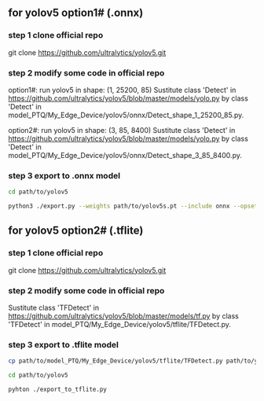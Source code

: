 ## for yolov5 option1# (.onnx)
### step 1 clone official repo
git clone https://github.com/ultralytics/yolov5.git
### step 2 modify some code in official repo
option1#: run yolov5 in shape: (1, 25200, 85)
Sustitute class 'Detect' in https://github.com/ultralytics/yolov5/blob/master/models/yolo.py by class 'Detect' in model_PTQ/My_Edge_Device/yolov5/onnx/Detect_shape_1_25200_85.py.

option2#: run yolov5 in shape: (3, 85, 8400)
Sustitute class 'Detect' in https://github.com/ultralytics/yolov5/blob/master/models/yolo.py by class 'Detect' in model_PTQ/My_Edge_Device/yolov5/onnx/Detect_shape_3_85_8400.py.
### step 3 export to .onnx model
```bash
cd path/to/yolov5
```
```bash
python3 ./export.py --weights path/to/yolov5s.pt --include onnx --opset 13
```
## for yolov5 option2# (.tflite)
### step 1 clone official repo
git clone https://github.com/ultralytics/yolov5.git
### step 2 modify some code in official repo
Sustitute class 'TFDetect' in https://github.com/ultralytics/yolov5/blob/master/models/tf.py by class 'TFDetect' in model_PTQ/My_Edge_Device/yolov5/tflite/TFDetect.py.
### step 3 export to .tflite model
```bash
cp path/to/model_PTQ/My_Edge_Device/yolov5/tflite/TFDetect.py path/to/yolov5
```
```bash
cd path/to/yolov5
```
```bash
pyhton ./export_to_tflite.py
```
